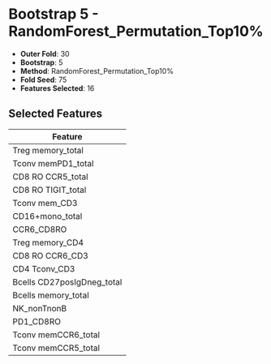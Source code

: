 # Bootstrap 5 - RandomForest_Permutation_Top10%

- **Outer Fold**: 30
- **Bootstrap**: 5
- **Method**: RandomForest_Permutation_Top10%
- **Fold Seed**: 75
- **Features Selected**: 16

## Selected Features

| Feature |
|---------|
| Treg memory_total |
| Tconv memPD1_total |
| CD8 RO CCR5_total |
| CD8 RO TIGIT_total |
| Tconv mem_CD3 |
| CD16+mono_total |
| CCR6_CD8RO |
| Treg memory_CD4 |
| CD8 RO CCR6_CD3 |
| CD4 Tconv_CD3 |
| Bcells CD27posIgDneg_total |
| Bcells memory_total |
| NK_nonTnonB |
| PD1_CD8RO |
| Tconv memCCR6_total |
| Tconv memCCR5_total |
